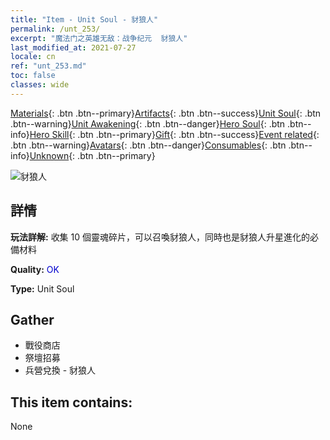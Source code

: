 ```yaml
---
title: "Item - Unit Soul - 豺狼人"
permalink: /unt_253/
excerpt: "魔法门之英雄无敌：战争纪元  豺狼人"
last_modified_at: 2021-07-27
locale: cn
ref: "unt_253.md"
toc: false
classes: wide
---
```

 [Materials](/ItemsCN/){: .btn .btn--primary}[Artifacts](/ItemsCN/Artifacts/){: .btn .btn--success}[Unit Soul](/ItemsCN/UnitSoul/){: .btn .btn--warning}[Unit Awakening](/ItemsCN/UnitAwakening/){: .btn .btn--danger}[Hero Soul](/ItemsCN/HeroSoul/){: .btn .btn--info}[Hero Skill](/ItemsCN/HeroSkill/){: .btn .btn--primary}[Gift](/ItemsCN/Gift/){: .btn .btn--success}[Event related](/ItemsCN/Events/){: .btn .btn--warning}[Avatars](/ItemsCN/Avatars/){: .btn .btn--danger}[Consumables](/ItemsCN/Consumables/){: .btn .btn--info}[Unknown](/ItemsCN/Unknown/){: .btn .btn--primary}

 ![豺狼人](/images/u/ti_langren.jpg)

## 詳情
 **玩法詳解:** 收集 10 個靈魂碎片，可以召喚豺狼人，同時也是豺狼人升星進化的必備材料

 **Quality:** <span style="color: #0000CD">OK</span>

 **Type:** Unit Soul

## Gather

*    戰役商店 
*    祭壇招募 
*    兵營兌換 - 豺狼人 

## This item contains:

  None

